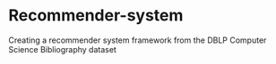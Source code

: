 # Recommender-system
Creating a recommender system framework from the DBLP Computer Science Bibliography dataset 
